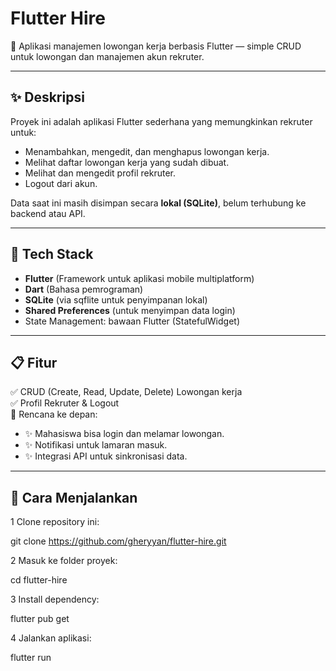 # Flutter Hire

📱 Aplikasi manajemen lowongan kerja berbasis Flutter — simple CRUD untuk lowongan dan manajemen akun rekruter.

---

## ✨ Deskripsi
Proyek ini adalah aplikasi Flutter sederhana yang memungkinkan rekruter untuk:
- Menambahkan, mengedit, dan menghapus lowongan kerja.
- Melihat daftar lowongan kerja yang sudah dibuat.
- Melihat dan mengedit profil rekruter.
- Logout dari akun.

Data saat ini masih disimpan secara **lokal (SQLite)**, belum terhubung ke backend atau API.

---

## 🔧 Tech Stack
- **Flutter** (Framework untuk aplikasi mobile multiplatform)
- **Dart** (Bahasa pemrograman)
- **SQLite** (via sqflite untuk penyimpanan lokal)
- **Shared Preferences** (untuk menyimpan data login)
- State Management: bawaan Flutter (StatefulWidget)

---

## 📋 Fitur
✅ CRUD (Create, Read, Update, Delete) Lowongan kerja  
✅ Profil Rekruter & Logout  
🚧 Rencana ke depan:
- ✨ Mahasiswa bisa login dan melamar lowongan.
- ✨ Notifikasi untuk lamaran masuk.
- ✨ Integrasi API untuk sinkronisasi data.

---

## 🚀 Cara Menjalankan

1 Clone repository ini:

git clone https://github.com/gheryyan/flutter-hire.git

2 Masuk ke folder proyek:

cd flutter-hire

3 Install dependency:

flutter pub get

4 Jalankan aplikasi:


flutter run

